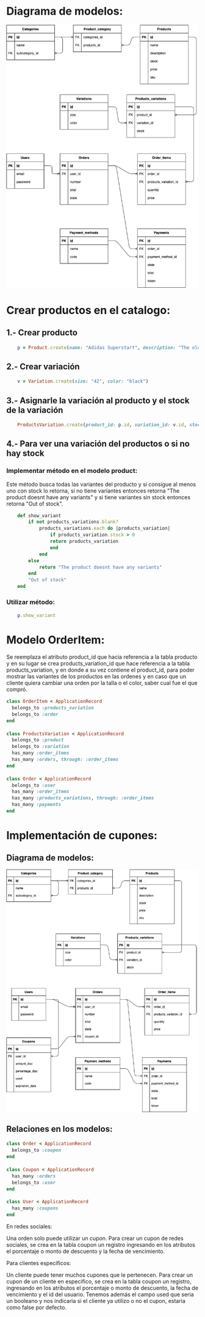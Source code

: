 # Diagrama de modelos:

![GitHub Logo](/app/assets/images/Desafio_e-commerce.jpg)

# Crear productos en el catalogo:

## 1.- Crear producto
```ruby
    p = Product.create(name: "Adidas Superstart", description: "The old school sneakers", stock: 13, price: 60, sku: "ASS090")
```

## 2.- Crear variación
```ruby
    v = Variation.create(size: "42", color: "black")
```

## 3.- Asignarle la variación al producto y el stock de la variación
```ruby
    ProductsVariation.create(product_id: p.id, variation_id: v.id, stock: 5)
```

## 4.- Para ver una variación del productos o si no hay stock

###     Implementar método en el modelo product:

Este método busca todas las variantes del producto y si consigue al menos uno con stock lo retorna, si no tiene variantes entonces retorna "The product doesnt have any variants" y si tiene variantes sin stock entonces retorna "Out of stock".

```ruby
    def show_variant
        if not products_variations.blank?
            products_variations.each do |products_variation|
                if products_variation.stock > 0
                return products_variation
                end
            end
        else
            return "The product doesnt have any variants"
        end
        "Out of stock"
    end
```

###     Utilizar método:

```ruby
    p.show_variant
```

# Modelo OrderItem:

Se reemplaza el atributo product_id que hacia referencia a la tabla producto y en su lugar se crea products_variation_id que hace referencia a la tabla products_variation, y en donde a su vez contiene el product_id, para poder mostrar las variantes de los productos en las ordenes y en caso que un cliente quiera cambiar una orden por la talla o el color, saber cual fue el que compró.

```ruby
class OrderItem < ApplicationRecord
  belongs_to :products_variation
  belongs_to :order
end

class ProductsVariation < ApplicationRecord
  belongs_to :product
  belongs_to :variation
  has_many :order_items
  has_many :orders, through: :order_items
end

class Order < ApplicationRecord
  belongs_to :user
  has_many :order_items
  has_many :products_variations, through: :order_items
  has_many :payments
end
```

# Implementación de cupones:

## Diagrama de modelos:

![GitHub Logo](/app/assets/images/adding_coupons.jpg)

## Relaciones en los modelos:

```ruby
class Order < ApplicationRecord
  belongs_to :coupon
end

class Coupon < ApplicationRecord
  has_many :orders
  belongs_to :user
end

class User < ApplicationRecord
  has_many :coupons
end
```

En redes sociales:

Una orden solo puede utilizar un cupon. Para crear un cupon de redes sociales, se crea en la tabla coupon un registro ingresando en los atributos el porcentaje o monto de descuento y la fecha de vencimiento.

Para clientes específicos:

Un cliente puede tener muchos cupones que le pertenecen. Para crear un cupon de un cliente en especifico, se crea en la tabla coupon un registro, ingresando en los atributos el porcentaje o monto de descuento, la fecha de vencimiento y el id del usuario. Tenemos además el campo used que seria un booleano y nos indicaria si el cliente ya utilizo o no el cupon, estaria como false por defecto.


